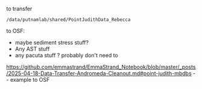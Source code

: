 to transfer

`/data/putnamlab/shared/PointJudithData_Rebecca`



to OSF: 

- maybe sediment stress stuff? 
- Any AST stuff 
- any pacuta stuff ? probably don't need to 


https://github.com/emmastrand/EmmaStrand_Notebook/blob/master/_posts/2025-04-18-Data-Transfer-Andromeda-Cleanout.md#point-judith-mbdbs -- example to OSF